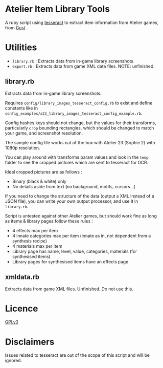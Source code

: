 # Atelier Item Library Tools

A ruby script using
[tesseract](https://github.com/tesseract-ocr/tesseract)
to extract item information from Atelier games, from
[Gust](https://www.koeitecmoeurope.com/teams/gust/)
.

Utilities
=========

* `library.rb` : Extracts data from in-game library screenshots.
* `export.rb` : Extracts data from game XML data files. NOTE: unfinished.

library.rb
---

Extracts data from in-game library screenshots.

Requires `config/library_images_tesseract_config.rb` to exist and define constants like in `config_examples/a23_library_images_tesseract_config_example.rb`.

Config hashes keys should not change, but the values for their transforms, particularly `crop` bounding rectangles, which should be changed to match your game, and screenshot resolution.

The sample config file works out of the box with Atelier 23 (Sophie 2) with 1080p resolution.

You can play around with transforms param values and look in the `temp` folder to see the cropped pictures which are sent to tesseract for OCR.

Ideal cropped pictures are as follows :
- Binary (black & white) only
- No details aside from text (no background, motifs, cursors...)

If you need to change the structure of the data (output a XML instead of a JSON file), you can write your own output processor, and use it in `library.rb`.

Script is untested against other Atelier games, but should work fine as long as items & library pages follow these rules :
- 4 effects max per item
- 4 innate categories max per item (innate as in, not dependent from a synthesis recipe)
- 4 materials max per item
- Library page has name, level, value, categories, materials (for synthesised items)
- Library pages for synthesised items have an effects page

xmldata.rb
---

Extracts data from game XML files. Unfinished. Do not use this.

Licence
=======

[GPLv3](https://www.gnu.org/licenses/gpl-3.0.html)

Disclaimers
===========

Issues related to tesseract are out of the scope of this script and will be ignored.
